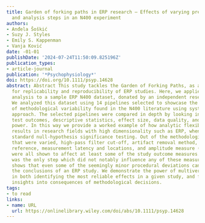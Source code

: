 ```yaml
---
title: Garden of forking paths in ERP research – Effects of varying pre-processing
  and analysis steps in an N400 experiment
authors:
- Anđela Šoškić
- Suzy J. Styles
- Emily S. Kappenman
- Vanja Ković
date: -01-01
publishDate: '2024-07-24T11:50:09.825196Z'
publication_types:
- article-journal
publication: '*Psychophysiology*'
doi: https://doi.org/10.1111/psyp.14628
abstract: Abstract This study tackles the Garden of Forking Paths, as a challenge
  for replicability and reproducibility of ERP studies. Here, we applied a multiverse
  analysis to a sample ERP N400 dataset, donated by an independent research team.
  We analyzed this dataset using 14 pipelines selected to showcase the full range
  of methodological variability found in the N400 literature using systematic review
  approach. The selected pipelines were compared in depth by looking into statistical
  test outcomes, descriptive statistics, effect size, data quality, and statistical
  power. In this way we provide a worked example of how analytic flexibility can impact
  results in research fields with high dimensionality such as ERP, when analyzed using
  standard null-hypothesis significance testing. Out of the methodological decisions
  that were varied, high-pass filter cut-off, artifact removal method, baseline duration,
  reference, measurement latency and locations, and amplitude measure (peak vs. mean)
  were all shown to affect at least some of the study outcome measures. Low-pass filtering
  was the only step which did not notably influence any of these measures. This study
  shows that even some of the seemingly minor procedural deviations can influence
  the conclusions of an ERP study. We demonstrate the power of multiverse analysis
  in both identifying the most reliable effects in a given study, and for providing
  insights into consequences of methodological decisions.
tags:
- to read
links:
- name: URL
  url: https://onlinelibrary.wiley.com/doi/abs/10.1111/psyp.14628
---
```

